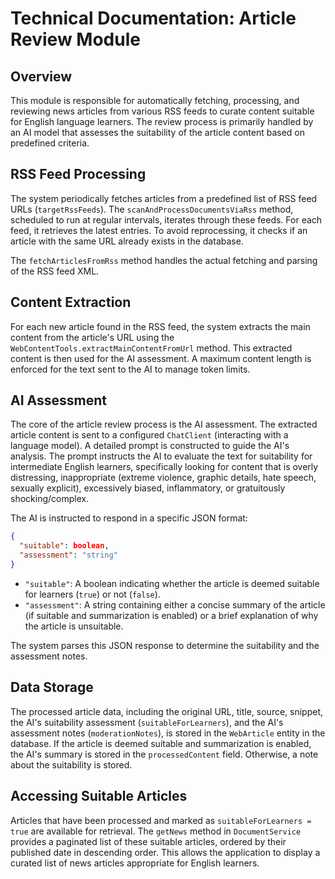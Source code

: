 # Technical Documentation: Article Review Module

## Overview

This module is responsible for automatically fetching, processing, and reviewing news articles from various RSS feeds to curate content suitable for English language learners. The review process is primarily handled by an AI model that assesses the suitability of the article content based on predefined criteria.

## RSS Feed Processing

The system periodically fetches articles from a predefined list of RSS feed URLs (`targetRssFeeds`). The `scanAndProcessDocumentsViaRss` method, scheduled to run at regular intervals, iterates through these feeds. For each feed, it retrieves the latest entries. To avoid reprocessing, it checks if an article with the same URL already exists in the database.

The `fetchArticlesFromRss` method handles the actual fetching and parsing of the RSS feed XML.

## Content Extraction

For each new article found in the RSS feed, the system extracts the main content from the article's URL using the `WebContentTools.extractMainContentFromUrl` method. This extracted content is then used for the AI assessment. A maximum content length is enforced for the text sent to the AI to manage token limits.

## AI Assessment

The core of the article review process is the AI assessment. The extracted article content is sent to a configured `ChatClient` (interacting with a language model). A detailed prompt is constructed to guide the AI's analysis. The prompt instructs the AI to evaluate the text for suitability for intermediate English learners, specifically looking for content that is overly distressing, inappropriate (extreme violence, graphic details, hate speech, sexually explicit), excessively biased, inflammatory, or gratuitously shocking/complex.

The AI is instructed to respond in a specific JSON format:
```json
{
  "suitable": boolean,
  "assessment": "string"
}
```
- `"suitable"`: A boolean indicating whether the article is deemed suitable for learners (`true`) or not (`false`).
- `"assessment"`: A string containing either a concise summary of the article (if suitable and summarization is enabled) or a brief explanation of why the article is unsuitable.

The system parses this JSON response to determine the suitability and the assessment notes.

## Data Storage

The processed article data, including the original URL, title, source, snippet, the AI's suitability assessment (`suitableForLearners`), and the AI's assessment notes (`moderationNotes`), is stored in the `WebArticle` entity in the database. If the article is deemed suitable and summarization is enabled, the AI's summary is stored in the `processedContent` field. Otherwise, a note about the suitability is stored.

## Accessing Suitable Articles

Articles that have been processed and marked as `suitableForLearners = true` are available for retrieval. The `getNews` method in `DocumentService` provides a paginated list of these suitable articles, ordered by their published date in descending order. This allows the application to display a curated list of news articles appropriate for English learners.

